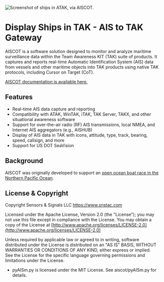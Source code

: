 ![Screenshot of ships in ATAK, via AISCOT.](https://aiscot.readthedocs.io/en/latest/media/aiscot_screenshot_tak_logo.png)

# Display Ships in TAK - AIS to TAK Gateway 

AISCOT is a software solution designed to monitor and analyze maritime surveillance data within the Team Awareness KIT (TAK) suite of products. It captures and reports real-time Automatic Identification System (AIS) data from vessels and other maritime objects into TAK products using native TAK protocols, including Cursor on Target (CoT).

[AISCOT documentation is available here.](https://aiscot.rtfd.io)

## Features

- Real-time AIS data capture and reporting
- Compatibility with ATAK, WinTAK, iTAK, TAK Server, TAKX, and other situational awareness software
- Support for over-the-air radio (RF) AIS transmissions, local NMEA, and Internet AIS aggregators (e.g., AISHUB)
- Display of AIS data in TAK with icons, attitude, type, track, bearing, speed, callsign, and more
- Support for US DOT SeaVision

## Background

AISCOT was originally developed to support an [open ocean boat race in the Northern Pacific Ocean](http://ampledata.org/boat_race_support.html).

## License & Copyright

Copyright Sensors & Signals LLC https://www.snstac.com

Licensed under the Apache License, Version 2.0 (the "License");
you may not use this file except in compliance with the License.
You may obtain a copy of the License at [http://www.apache.org/licenses/LICENSE-2.0](http://www.apache.org/licenses/LICENSE-2.0)

Unless required by applicable law or agreed to in writing, software
distributed under the License is distributed on an "AS IS" BASIS,
WITHOUT WARRANTIES OR CONDITIONS OF ANY KIND, either express or implied.
See the License for the specific language governing permissions and
limitations under the License.

* pyAISm.py is licensed under the MIT License. See aiscot/pyAISm.py for details.
